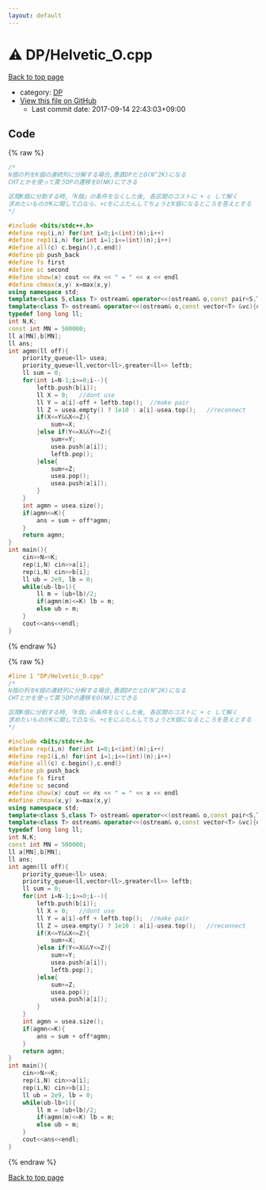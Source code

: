 ```yaml
---
layout: default
---
```


<!-- mathjax config similar to math.stackexchange -->
<script type="text/javascript" async
  src="https://cdnjs.cloudflare.com/ajax/libs/mathjax/2.7.5/MathJax.js?config=TeX-MML-AM_CHTML">
</script>
<script type="text/x-mathjax-config">
  MathJax.Hub.Config({
    TeX: { equationNumbers: { autoNumber: "AMS" }},
    tex2jax: {
      inlineMath: [ ['$','$'] ],
      processEscapes: true
    },
    "HTML-CSS": { matchFontHeight: false },
    displayAlign: "left",
    displayIndent: "2em"
  });
</script>

<script type="text/javascript" src="https://cdnjs.cloudflare.com/ajax/libs/jquery/3.4.1/jquery.min.js"></script>
<script src="https://cdn.jsdelivr.net/npm/jquery-balloon-js@1.1.2/jquery.balloon.min.js" integrity="sha256-ZEYs9VrgAeNuPvs15E39OsyOJaIkXEEt10fzxJ20+2I=" crossorigin="anonymous"></script>
<script type="text/javascript" src="../../assets/js/copy-button.js"></script>
<link rel="stylesheet" href="../../assets/css/copy-button.css" />


# :warning: DP/Helvetic_O.cpp

<a href="../../index.html">Back to top page</a>

* category: <a href="../../index.html#e2fca8135c2fadca093abd79a6b1c0d2">DP</a>
* <a href="{{ site.github.repository_url }}/blob/master/DP/Helvetic_O.cpp">View this file on GitHub</a>
    - Last commit date: 2017-09-14 22:43:03+09:00




## Code

<a id="unbundled"></a>
{% raw %}
```cpp
/*
N個の列をK個の連続列に分解する場合,愚直DPだとO(N^2K)になる
CHTとかを使って貰うDPの遷移をO(NK)にできる

区間K個に分割する時,「K個」の条件をなくした後, 各区間のコストに + c して解く
求めたいものがKに関して凸なら、+cをにぶたんしてちょうどK個になるところを答えとする
*/

#include <bits/stdc++.h>
#define rep(i,n) for(int i=0;i<(int)(n);i++)
#define rep1(i,n) for(int i=1;i<=(int)(n);i++)
#define all(c) c.begin(),c.end()
#define pb push_back
#define fs first
#define sc second
#define show(x) cout << #x << " = " << x << endl
#define chmax(x,y) x=max(x,y)
using namespace std;
template<class S,class T> ostream& operator<<(ostream& o,const pair<S,T> &p){return o<<"("<<p.fs<<","<<p.sc<<")";}
template<class T> ostream& operator<<(ostream& o,const vector<T> &vc){o<<"sz = "<<vc.size()<<endl<<"[";for(const T& v:vc) o<<v<<",";o<<"]";return o;}
typedef long long ll;
int N,K;
const int MN = 500000;
ll a[MN],b[MN];
ll ans;
int agmn(ll off){
	priority_queue<ll> usea;
	priority_queue<ll,vector<ll>,greater<ll>> leftb;
	ll sum = 0;
	for(int i=N-1;i>=0;i--){
		leftb.push(b[i]);
		ll X = 0;	//dont use
		ll Y = a[i]-off + leftb.top();	//make pair
		ll Z = usea.empty() ? 1e10 : a[i]-usea.top();	//reconnect
		if(X<=Y&&X<=Z){
			sum+=X;
		}else if(Y<=X&&Y<=Z){
			sum+=Y;
			usea.push(a[i]);
			leftb.pop();
		}else{
			sum+=Z;
			usea.pop();
			usea.push(a[i]);
		}
	}
	int agmn = usea.size();
	if(agmn<=K){
		ans = sum + off*agmn;
	}
	return agmn;
}
int main(){
	cin>>N>>K;
	rep(i,N) cin>>a[i];
	rep(i,N) cin>>b[i];
	ll ub = 2e9, lb = 0;
	while(ub-lb>1){
		ll m = (ub+lb)/2;
		if(agmn(m)<=K) lb = m;
		else ub = m;
	}
	cout<<ans<<endl;
}
```
{% endraw %}

<a id="bundled"></a>
{% raw %}
```cpp
#line 1 "DP/Helvetic_O.cpp"
/*
N個の列をK個の連続列に分解する場合,愚直DPだとO(N^2K)になる
CHTとかを使って貰うDPの遷移をO(NK)にできる

区間K個に分割する時,「K個」の条件をなくした後, 各区間のコストに + c して解く
求めたいものがKに関して凸なら、+cをにぶたんしてちょうどK個になるところを答えとする
*/

#include <bits/stdc++.h>
#define rep(i,n) for(int i=0;i<(int)(n);i++)
#define rep1(i,n) for(int i=1;i<=(int)(n);i++)
#define all(c) c.begin(),c.end()
#define pb push_back
#define fs first
#define sc second
#define show(x) cout << #x << " = " << x << endl
#define chmax(x,y) x=max(x,y)
using namespace std;
template<class S,class T> ostream& operator<<(ostream& o,const pair<S,T> &p){return o<<"("<<p.fs<<","<<p.sc<<")";}
template<class T> ostream& operator<<(ostream& o,const vector<T> &vc){o<<"sz = "<<vc.size()<<endl<<"[";for(const T& v:vc) o<<v<<",";o<<"]";return o;}
typedef long long ll;
int N,K;
const int MN = 500000;
ll a[MN],b[MN];
ll ans;
int agmn(ll off){
	priority_queue<ll> usea;
	priority_queue<ll,vector<ll>,greater<ll>> leftb;
	ll sum = 0;
	for(int i=N-1;i>=0;i--){
		leftb.push(b[i]);
		ll X = 0;	//dont use
		ll Y = a[i]-off + leftb.top();	//make pair
		ll Z = usea.empty() ? 1e10 : a[i]-usea.top();	//reconnect
		if(X<=Y&&X<=Z){
			sum+=X;
		}else if(Y<=X&&Y<=Z){
			sum+=Y;
			usea.push(a[i]);
			leftb.pop();
		}else{
			sum+=Z;
			usea.pop();
			usea.push(a[i]);
		}
	}
	int agmn = usea.size();
	if(agmn<=K){
		ans = sum + off*agmn;
	}
	return agmn;
}
int main(){
	cin>>N>>K;
	rep(i,N) cin>>a[i];
	rep(i,N) cin>>b[i];
	ll ub = 2e9, lb = 0;
	while(ub-lb>1){
		ll m = (ub+lb)/2;
		if(agmn(m)<=K) lb = m;
		else ub = m;
	}
	cout<<ans<<endl;
}

```
{% endraw %}

<a href="../../index.html">Back to top page</a>

